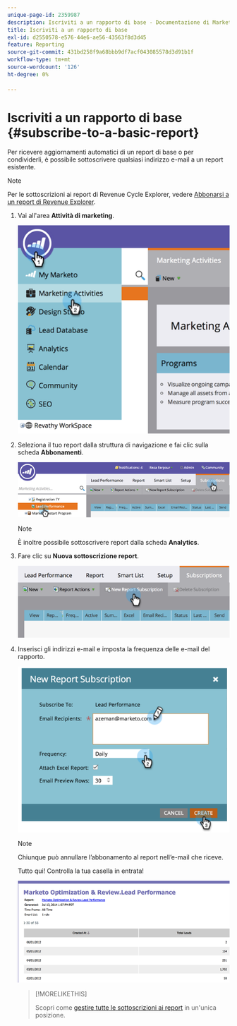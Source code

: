 ```yaml
---
unique-page-id: 2359987
description: Iscriviti a un rapporto di base - Documentazione di Marketo - Documentazione del prodotto
title: Iscriviti a un rapporto di base
exl-id: d2550578-e576-44e6-ae56-43563f8d3d45
feature: Reporting
source-git-commit: 431bd258f9a68bbb9df7acf043085578d3d91b1f
workflow-type: tm+mt
source-wordcount: '126'
ht-degree: 0%

---
```


# Iscriviti a un rapporto di base {#subscribe-to-a-basic-report}

Per ricevere aggiornamenti automatici di un report di base o per condividerli, è possibile sottoscrivere qualsiasi indirizzo e-mail a un report esistente.

>[!NOTE]
>
>Per le sottoscrizioni ai report di Revenue Cycle Explorer, vedere [Abbonarsi a un report di Revenue Explorer](/help/marketo/product-docs/reporting/revenue-cycle-analytics/revenue-explorer/subscribe-to-a-revenue-explorer-report.md).

1. Vai all&#39;area **Attività di marketing**.

   ![](assets/image2014-9-16-10-3a31-3a54.png)

1. Seleziona il tuo report dalla struttura di navigazione e fai clic sulla scheda **Abbonamenti**.

   ![](assets/image2014-9-16-10-3a32-3a1.png)

   >[!NOTE]
   >
   >È inoltre possibile sottoscrivere report dalla scheda **Analytics**.

1. Fare clic su **Nuova sottoscrizione report**.

   ![](assets/image2014-9-16-10-3a32-3a24.png)

1. Inserisci gli indirizzi e-mail e imposta la frequenza delle e-mail del rapporto.

   ![](assets/image2014-9-16-10-3a32-3a31.png)

   >[!NOTE]
   >
   >Chiunque può annullare l’abbonamento al report nell’e-mail che riceve.

   Tutto qui! Controlla la tua casella in entrata!

   ![](assets/image2014-9-16-10-3a32-3a49.png)

   >[!MORELIKETHIS]
   >
   >Scopri come [gestire tutte le sottoscrizioni ai report](/help/marketo/product-docs/reporting/basic-reporting/report-subscriptions/manage-report-subscriptions.md) in un&#39;unica posizione.
